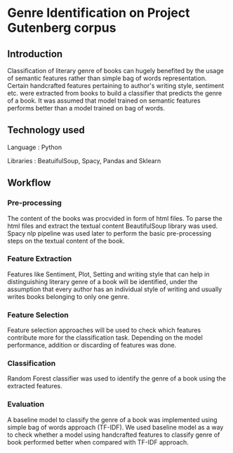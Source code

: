 # Genre Identification on Project Gutenberg corpus
## Introduction

Classification of literary genre of books can hugely benefited by the usage of semantic features rather than
simple bag of words representation. Certain handcrafted features pertaining to author's writing style, sentiment etc.
were extracted from books to build a classifier that predicts the genre of a book.
It was assumed that model trained on semantic features performs better than a model trained on bag of words.

## Technology used
Language   : Python

Libraries  : BeatuifulSoup, Spacy, Pandas and Sklearn

## Workflow

### Pre-processing
The content of the books was procvided in form of html files. To parse the html files and extract the textual content 
BeautifulSoup library was used. Spacy nlp pipeline was used later to perform the basic pre-processing steps on 
the textual content of the book.

### Feature Extraction

Features like Sentiment, Plot, Setting and writing style that can help in distinguishing literary genre
of a book will be identified, under the assumption that every author has an individual style of writing
and usually writes books belonging to only one genre.

### Feature Selection

Feature selection approaches will be used to check which features contribute more for the classification
task. Depending on the model performance, addition or discarding of features was  done.

### Classification

Random Forest classifier was used to identify the genre of a book using the extracted features.

### Evaluation

A baseline model to classify the genre of a book was implemented using simple bag of words approach (TF-IDF). 
We used baseline model as a way to check whether a model using handcrafted features to classify genre of book 
performed better when compared with TF-IDF approach.


